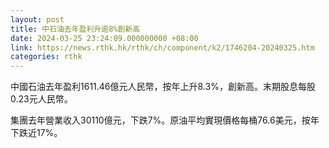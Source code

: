 ```yaml
---
layout: post
title: 中石油去年盈利升逾8%創新高
date: 2024-03-25 23:24:09.000000000 +08:00
link: https://news.rthk.hk/rthk/ch/component/k2/1746204-20240325.htm
categories: rthk
---
```


中國石油去年盈利1611.46億元人民幣，按年上升8.3%，創新高。末期股息每股0.23元人民幣。

集團去年營業收入30110億元，下跌7%。原油平均實現價格每桶76.6美元，按年下跌近17%。
